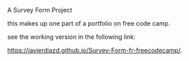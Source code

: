 A Survey Form Project

this makes up one part of a portfolio on free code camp.

see the working version in the following link:

https://javierdiazd.github.io/Survey-Form-fr-freecodecamp/.
